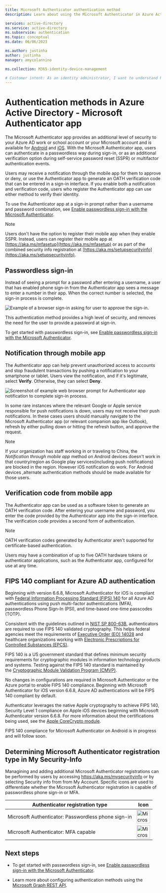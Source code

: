 ```yaml
---
title: Microsoft Authenticator authentication method
description: Learn about using the Microsoft Authenticator in Azure Active Directory to help secure your sign-ins

services: active-directory
ms.service: active-directory
ms.subservice: authentication
ms.topic: conceptual
ms.date: 06/06/2023

ms.author: justinha
author: justinha
manager: amycolannino

ms.collection: M365-identity-device-management

# Customer intent: As an identity administrator, I want to understand how to use the Microsoft Authenticator app in Azure AD to improve and secure user sign-in events.
---
```

# Authentication methods in Azure Active Directory - Microsoft Authenticator app

The Microsoft Authenticator app provides an additional level of security to your Azure AD work or school account or your Microsoft account and is available for [Android](https://go.microsoft.com/fwlink/?linkid=866594) and [iOS](https://go.microsoft.com/fwlink/?linkid=866594). With the Microsoft Authenticator app, users can authenticate in a passwordless way during sign-in, or as an additional verification option during self-service password reset (SSPR) or multifactor authentication events.

Users may receive a notification through the mobile app for them to approve or deny, or use the Authenticator app to generate an OATH verification code that can be entered in a sign-in interface. If you enable both a notification and verification code, users who register the Authenticator app can use either method to verify their identity.

To use the Authenticator app at a sign-in prompt rather than a username and password combination, see [Enable passwordless sign-in with the Microsoft Authenticator](howto-authentication-passwordless-phone.md).

> [!NOTE]
> Users don't have the option to register their mobile app when they enable SSPR. Instead, users can register their mobile app at [https://aka.ms/mfasetup](https://aka.ms/mfasetup) or as part of the combined security info registration at [https://aka.ms/setupsecurityinfo](https://aka.ms/setupsecurityinfo).

## Passwordless sign-in

Instead of seeing a prompt for a password after entering a username, a user that has enabled phone sign-in from the Authenticator app sees a message to enter a number in their app. When the correct number is selected, the sign-in process is complete.

![Example of a browser sign-in asking for user to approve the sign-in.](./media/howto-authentication-passwordless-phone/phone-sign-in-microsoft-authenticator-app.png)

This authentication method provides a high level of security, and removes the need for the user to provide a password at sign-in. 

To get started with passwordless sign-in, see [Enable passwordless sign-in with the Microsoft Authenticator](howto-authentication-passwordless-phone.md).

## Notification through mobile app

The Authenticator app can help prevent unauthorized access to accounts and stop fraudulent transactions by pushing a notification to your smartphone or tablet. Users view the notification, and if it's legitimate, select **Verify**. Otherwise, they can select **Deny**.

![Screenshot of example web browser prompt for Authenticator app notification to complete sign-in process.](media/tutorial-enable-azure-mfa/tutorial-enable-azure-mfa-browser-prompt.png)

In some rare instances where the relevant Google or Apple service responsible for push notifications is down, users may not receive their push notifications. In these cases users should manually navigate to the Microsoft Authenticator app (or relevant companion app like Outlook), refresh by either pulling down or hitting the refresh button, and approve the request. 

> [!NOTE]
> If your organization has staff working in or traveling to China, the *Notification through mobile app* method on Android devices doesn't work in that country/region as Google play services(including push notifications) are blocked in the region. However iOS notification do work. For Android devices ,alternate authentication methods should be made available for those users.

## Verification code from mobile app

The Authenticator app can be used as a software token to generate an OATH verification code. After entering your username and password, you enter the code provided by the Authenticator app into the sign-in interface. The verification code provides a second form of authentication.

> [!NOTE]
> OATH verification codes generated by Authenticator aren't supported for certificate-based authentication.

Users may have a combination of up to five OATH hardware tokens or authenticator applications, such as the Authenticator app, configured for use at any time.

## FIPS 140 compliant for Azure AD authentication

Beginning with version 6.6.8, Microsoft Authenticator for iOS is compliant with [Federal Information Processing Standard (FIPS) 140](https://csrc.nist.gov/publications/detail/fips/140/3/final?azure-portal=true) for all Azure AD authentications using push multi-factor authentications (MFA), passwordless Phone Sign-In (PSI), and time-based one-time passcodes (TOTP).  

Consistent with the guidelines outlined in [NIST SP 800-63B](https://pages.nist.gov/800-63-3/sp800-63b.html?azure-portal=true), authenticators are required to use FIPS 140 validated cryptography. This helps federal agencies meet the requirements of [Executive Order (EO) 14028](https://www.whitehouse.gov/briefing-room/presidential-actions/2021/05/12/executive-order-on-improving-the-nations-cybersecurity/?azure-portal=true) and healthcare organizations working with [Electronic Prescriptions for Controlled Substances (EPCS)](/azure/compliance/offerings/offering-epcs-us). 

FIPS 140 is a US government standard that defines minimum security requirements for cryptographic modules in information technology products and systems. Testing against the FIPS 140 standard is maintained by the [Cryptographic Module Validation Program (CMVP)](https://csrc.nist.gov/Projects/cryptographic-module-validation-program?azure-portal=true).

No changes in configurations are required in Microsoft Authenticator or the Azure portal to enable FIPS 140 compliance. Beginning with Microsoft Authenticator for iOS version 6.6.8, Azure AD authentications will be FIPS 140 compliant by default.

Authenticator leverages the native Apple cryptography to achieve FIPS 140, Security Level 1 compliance on Apple iOS devices beginning with Microsoft Authenticator version 6.6.8. For more information about the certifications being used, see the [Apple CoreCrypto module](https://support.apple.com/guide/sccc/security-certifications-for-ios-scccfa917cb49/web?azure-portal=true). 

FIPS 140 compliance for Microsoft Authenticator on Android is in progress and will follow soon.

## Determining Microsoft Authenticator registration type in My Security-Info 
Managining and adding additional Microsoft Authenticator registrations can be performed by users by accessing https://aka.ms/mysecurityinfo or by selecting Security info from  from My Account. Specific icons are used to differentiate whether the Microsoft Authenticator registration is capable of passwordless phone sign-in or MFA. 

Authenticator registration type | Icon
------ | ------
Microsoft Authenticator: Passwordless phone sign-in   | <img width="43" alt="Microsoft Authenticator passwordless sign-in Capable" src="https://user-images.githubusercontent.com/50213291/211923744-d025cd70-4b88-4603-8baf-db0fc5d28486.png">  
Microsoft Authenticator: MFA capable | <img width="43" alt="Microsoft Authenticator MFA Capable" src="https://user-images.githubusercontent.com/50213291/211921054-d11983ad-4e0d-4612-9a14-0fef625a9a2a.png">


## Next steps

- To get started with passwordless sign-in, see [Enable passwordless sign-in with the Microsoft Authenticator](howto-authentication-passwordless-phone.md).

- Learn more about configuring authentication methods using the [Microsoft Graph REST API](/graph/api/resources/authenticationmethods-overview).

